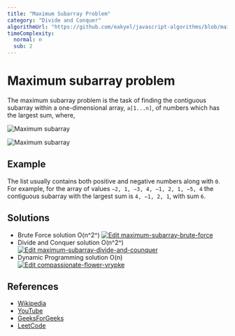 ```yaml
---
title: "Maximum Subarray Problem"
category: "Divide and Conquer"
algorithmUrl: "https://github.com/eakyel/javascript-algorithms/blob/main/bfMaximumSubarray.js"
timeComplexity:
  normal: n
  sub: 2
---
```


# Maximum subarray problem

The maximum subarray problem is the task of finding the contiguous
subarray within a one-dimensional array, `a[1...n]`, of numbers
which has the largest sum, where,

![Maximum subarray](https://wikimedia.org/api/rest_v1/media/math/render/svg/e8960f093107b71b21827e726e2bad8b023779b2)

![Maximum subarray](https://www.geeksforgeeks.org/wp-content/uploads/kadane-Algorithm.png)

## Example

The list usually contains both positive and negative numbers along
with `0`. For example, for the array of
values `−2, 1, −3, 4, −1, 2, 1, −5, 4` the contiguous subarray
with the largest sum is `4, −1, 2, 1`, with sum `6`.

## Solutions

- Brute Force solution O(n^2^) [![Edit maximum-subarray-brute-force](https://codesandbox.io/static/img/play-codesandbox.svg)](https://codesandbox.io/s/heuristic-elgamal-vt9w44?fontsize=14&hidenavigation=1&theme=dark)
- Divide and Conquer solution O(n^2^) [![Edit maximum-subarray-divide-and-counquer](https://codesandbox.io/static/img/play-codesandbox.svg)](https://codesandbox.io/s/brave-rgb-6invjv?fontsize=14&hidenavigation=1&theme=dark)
- Dynamic Programming solution O(n) [![Edit compassionate-flower-vrypke](https://codesandbox.io/static/img/play-codesandbox.svg)](https://codesandbox.io/s/compassionate-flower-vrypke?fontsize=14&hidenavigation=1&theme=dark)

## References

- [Wikipedia](https://en.wikipedia.org/wiki/Maximum_subarray_problem)
- [YouTube](https://www.youtube.com/watch?v=ohHWQf1HDfU&list=PLLXdhg_r2hKA7DPDsunoDZ-Z769jWn4R8)
- [GeeksForGeeks](https://www.geeksforgeeks.org/largest-sum-contiguous-subarray/)
- [LeetCode](https://leetcode.com/explore/interview/card/top-interview-questions-easy/97/dynamic-programming/566/discuss/1595195/C++Python-7-Simple-Solutions-w-Explanation-or-Brute-Force-+-DP-+-Kadane-+-Divide-and-Conquer)
